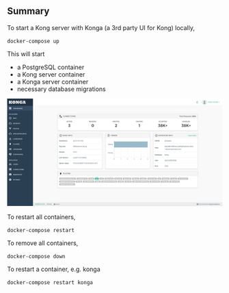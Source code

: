 ## Summary

To start a Kong server with Konga (a 3rd party UI for Kong) locally,

```shell
docker-compose up
```

This will start

- a PostgreSQL container
- a Kong server container
- a Konga server container
- necessary database migrations

![konga](konga.png)

To restart all containers,

```shell
docker-compose restart
```

To remove all containers,

```shell
docker-compose down
```

To restart a container, e.g. konga

```shell
docker-compose restart konga
```

